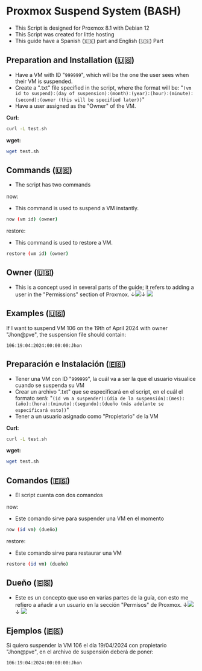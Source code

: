 # Proxmox Suspend System (BASH)
- This Script is designed for Proxmox 8.1 with Debian 12
- This Script was created for little hosting
- This guide have a Spanish (🇪🇸) part and English (🇺🇸) Part

## Preparation and Installation (🇺🇸)

- Have a VM with ID "`999999`", which will be the one the user sees when their VM is suspended.
- Create a ".txt" file specified in the script, where the format will be: "`(vm id to suspend):(day of suspension):(month):(year):(hour):(minute):(second):(owner (this will be specified later))`"
- Have a user assigned as the "Owner" of the VM.

**Curl:**
```bash
curl -L test.sh
```

**wget:**
```bash
wget test.sh
```

## Commands (🇺🇸)
- The script has two commands

now:
- This command is used to suspend a VM instantly.
```bash
now (vm id) (owner)
```

restore:
- This command is used to restore a VM.
```bash
restore (vm id) (owner)
```

## Owner (🇺🇸)
- This is a concept used in several parts of the guide; it refers to adding a user in the "Permissions" section of Proxmox. ↓![](https://i.imgur.com/ni0Kjju.png)↓
  ![](https://i.imgur.com/1smLNVe.png)
## Examples (🇺🇸)
If I want to suspend VM 106 on the 19th of April 2024 with owner "Jhon@pve", the suspension file should contain:
```
106:19:04:2024:00:00:00:Jhon
```

## Preparación e Instalación (🇪🇸)

- Tener una VM con ID "`999999`", la cuál va a ser la que el usuario visualice cuando se suspenda su VM
- Crear un archivo ".txt" que se especificará en el script, en el cuál el formato será: "`(id vm a suspender):(día de la suspensión):(mes):(año):(hora):(minuto):(segundo):(dueño (más adelante se especificará esto))`"
- Tener a un usuario asignado como "Propietario" de la VM

**Curl:**
```bash
curl -L test.sh
```

**wget:**
```bash
wget test.sh
```

## Comandos (🇪🇸)
- El script cuenta con dos comandos

now:
- Este comando sirve para suspender una VM en el momento
```bash
now (id vm) (dueño)
```

restore:
- Este comando sirve para restaurar una VM
```bash
restore (id vm) (dueño)
```
## Dueño (🇪🇸)
- Este es un concepto que uso en varias partes de la guía, con esto me refiero a añadir a un usuario en la sección "Permisos" de Proxmox. ↓![](https://i.imgur.com/ni0Kjju.png)↓
  ![](https://i.imgur.com/1smLNVe.png)
## Ejemplos (🇪🇸)
Si quiero suspender la VM 106 el día 19/04/2024 con propietario "Jhon@pve", en el archivo de suspensión deberá de poner:
```
106:19:04:2024:00:00:00:Jhon
```

